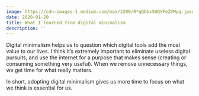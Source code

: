 ```yaml
---
image: https://cdn-images-1.medium.com/max/3200/0*qQDkxSUQXFeZVMpq.jpeg
date: 2020-01-20
title: What I learned from digital minimalism
description: ''
---
```


Digital minimalism helps us to question which digital tools add the most value to our lives. I think it’s extremely important to eliminate useless digital pursuits, and use the internet for a purpose that makes sense (creating or consuming something very useful). When we remove unnecessary things, we get time for what really matters.

In short, adopting digital minimalism gives us more time to focus on what we think is essential for us.

